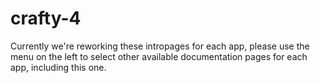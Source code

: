 # crafty-4

Currently we're reworking these intropages for each app, please use the menu on the left to select other available documentation pages for each app, including this one.
